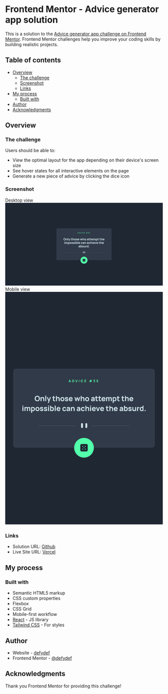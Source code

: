 # Frontend Mentor - Advice generator app solution

This is a solution to the [Advice generator app challenge on Frontend Mentor](https://www.frontendmentor.io/challenges/advice-generator-app-QdUG-13db). Frontend Mentor challenges help you improve your coding skills by building realistic projects.

## Table of contents

- [Overview](#overview)
  - [The challenge](#the-challenge)
  - [Screenshot](#screenshot)
  - [Links](#links)
- [My process](#my-process)
  - [Built with](#built-with)
- [Author](#author)
- [Acknowledgments](#acknowledgments)

## Overview

### The challenge

Users should be able to:

- View the optimal layout for the app depending on their device's screen size
- See hover states for all interactive elements on the page
- Generate a new piece of advice by clicking the dice icon

### Screenshot

Desktop view
![Desktop view](./public/screenshots/desktop-view.png)
Mobile view
![Mobile view](./public/screenshots/mobile-view.png)

### Links

- Solution URL: [Github](https://github.com/defydef/advice-generator)
- Live Site URL: [Vercel](https://advice-generator-defydef.vercel.app/)

## My process

### Built with

- Semantic HTML5 markup
- CSS custom properties
- Flexbox
- CSS Grid
- Mobile-first workflow
- [React](https://react.dev/) - JS library
- [Tailwind CSS](https://tailwindcss.com/) - For styles

## Author

- Website - [defydef](https://github.com/defydef)
- Frontend Mentor - [@defydef](https://www.frontendmentor.io/profile/defydef)

## Acknowledgments

Thank you Frontend Mentor for providing this challenge!
